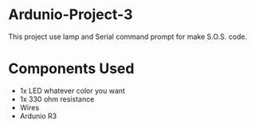 # Ardunio-Project-3
This project use lamp and Serial command prompt for make S.O.S. code.

# Components Used
- 1x LED whatever color you want
- 1x 330 ohm resistance
- Wires
- Ardunio R3

